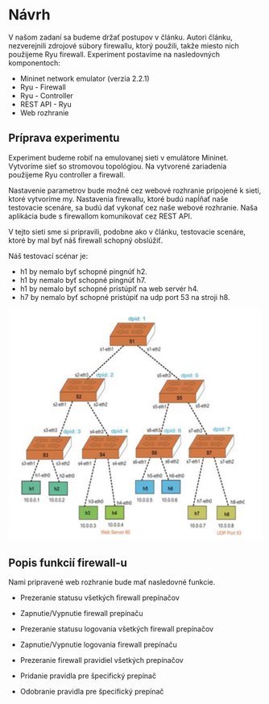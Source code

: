 # Návrh

V našom zadaní sa budeme držať postupov v článku. Autori článku, nezverejnili zdrojové súbory firewallu, ktorý použili, takže miesto nich použijeme Ryu firewall. Experiment postavíme na nasledovných komponentoch:
* Mininet network emulator (verzia 2.2.1)
* Ryu - Firewall
* Ryu - Controller
* REST API - Ryu
* Web rozhranie

## Príprava experimentu

Experiment budeme robiť na emulovanej sieti v emulátore Mininet. Vytvoríme sieť so stromovou topológiou.
Na vytvorené zariadenia použijeme Ryu controller a firewall.

Nastavenie parametrov bude možné cez webové rozhranie pripojené k sieti, ktoré vytvoríme my. Nastavenia firewallu, ktoré budú napĺňať naše testovacie scenáre, sa budú dať vykonať cez naše webové rozhranie. Naša aplikácia bude s firewallom komunikovať cez REST API.

V tejto sieti sme si pripravili, podobne ako v článku, testovacie scenáre, ktoré by mal byť náš firewall schopný obslúžiť.

Náš testovací scénar je:
* h1 by nemalo byť schopné pingnúť h2.
* h1 by nemalo byť schopné pingnúť h7.
* h1 by nemalo byť schopné pristúpiť na web servér h4.
* h7 by nemalo byť schopné pristúpiť na udp port 53 na stroji h8.

![topology](https://github.com/aks-2017/semestralne-zadania-semestralne-zadanie-xharvan-xbenod/blob/master/docs/topology.jpg)

## Popis funkcií firewall-u

Nami pripravené web rozhranie bude mať nasledovné funkcie.
* Prezeranie statusu všetkých firewall prepínačov
* Zapnutie/Vypnutie firewall prepínaču

* Prezeranie statusu logovania všetkých firewall prepínačov
* Zapnutie/Vypnutie logovania firewall prepínaču

* Prezeranie firewall pravidiel všetkých prepínačov
* Pridanie pravidla pre špecifický prepínač
* Odobranie pravidla pre špecifický prepínač

